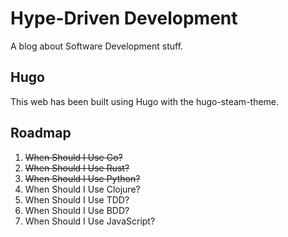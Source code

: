 # Hype-Driven Development

A blog about Software Development stuff.

## Hugo

This web has been built using Hugo with the hugo-steam-theme.

## Roadmap

1. ~~When Should I Use Go?~~
2. ~~When Should I Use Rust?~~
3. ~~When Should I Use Python?~~
4. When Should I Use Clojure?
5. When Should I Use TDD?
6. When Should I Use BDD?
7. When Should I Use JavaScript?
